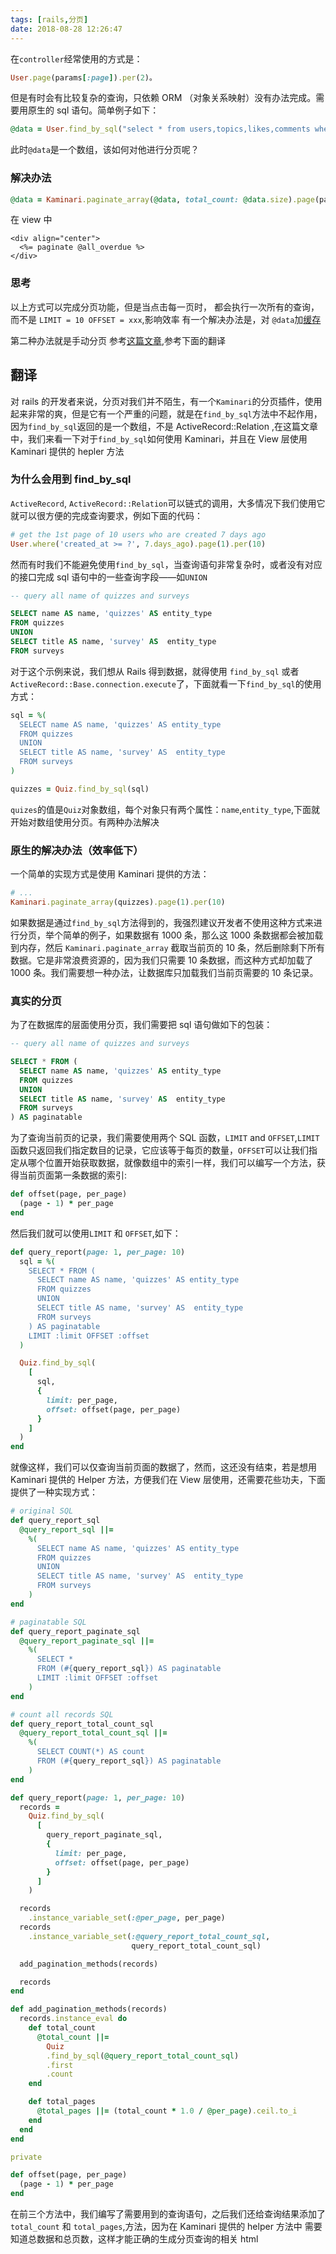 ```yaml
---
tags: [rails,分页]
date: 2018-08-28 12:26:47
---
```


在`controller`经常使用的方式是：

```ruby
User.page(params[:page]).per(2)。
```

但是有时会有比较复杂的查询，只依赖 ORM （对象关系映射）没有办法完成。需要用原生的 sql 语句。简单例子如下：

```ruby
@data = User.find_by_sql("select * from users,topics,likes,comments where topics.user_id = users.id and likes.type = comments.status")
```

此时`@data`是一个数组，该如何对他进行分页呢？

### 解决办法

```ruby
@data = Kaminari.paginate_array(@data, total_count: @data.size).page(params[:page]).per(10)
```

在 view 中

```erb
<div align="center">
  <%= paginate @all_overdue %>
</div>
```

### 思考

以上方式可以完成分页功能，但是当点击每一页时， 都会执行一次所有的查询，而不是 `LIMIT = 10 OFFSET = xxx`,影响效率
有一个解决办法是，对 `@data`加[缓存](https://dccmm.world/topics/rails-%E7%BC%93%E5%AD%98%E4%B9%8B%E4%BD%8E%E5%B1%82%E7%BC%93%E5%AD%98)

第二种办法就是手动分页 参考[这篇文章](http://jameshuynh.com/rails/paginate/find_by_sql/2017/09/30/how-to-paginate-rails-find-by-sql-result/),参考下面的翻译

## 翻译

对 rails 的开发者来说，分页对我们并不陌生，有一个`Kaminari`的分页插件，使用起来非常的爽，但是它有一个严重的问题，就是在`find_by_sql`方法中不起作用，因为`find_by_sql`返回的是一个数组，不是 ActiveRecord::Relation ,在这篇文章中，我们来看一下对于`find_by_sql`如何使用 Kaminari，并且在 View 层使用 Kaminari 提供的 hepler 方法

### 为什么会用到 find_by_sql

`ActiveRecord`, `ActiveRecord::Relation`可以链式的调用，大多情况下我们使用它就可以很方便的完成查询要求，例如下面的代码：

```ruby
# get the 1st page of 10 users who are created 7 days ago
User.where('created_at >= ?', 7.days_ago).page(1).per(10)
```

然而有时我们不能避免使用`find_by_sql`，当查询语句非常复杂时，或者没有对应的接口完成 sql 语句中的一些查询字段——如`UNION`

```sql
-- query all name of quizzes and surveys

SELECT name AS name, 'quizzes' AS entity_type
FROM quizzes
UNION
SELECT title AS name, 'survey' AS  entity_type
FROM surveys
```

对于这个示例来说，我们想从 Rails 得到数据，就得使用 `find_by_sql` 或者 `ActiveRecord::Base.connection.execute`了，下面就看一下`find_by_sql`的使用方式：

```ruby
sql = %(
  SELECT name AS name, 'quizzes' AS entity_type
  FROM quizzes
  UNION
  SELECT title AS name, 'survey' AS  entity_type
  FROM surveys
)

quizzes = Quiz.find_by_sql(sql)
```

`quizes`的值是`Quiz`对象数组，每个对象只有两个属性：`name`,`entity_type`,下面就开始对数组使用分页。有两种办法解决

### 原生的解决办法（效率低下）

一个简单的实现方式是使用 Kaminari 提供的方法：

```ruby
# ...
Kaminari.paginate_array(quizzes).page(1).per(10)
```

如果数据是通过`find_by_sql`方法得到的，我强烈建议开发者不使用这种方式来进行分页，举个简单的例子，如果数据有 1000 条，那么这 1000 条数据都会被加载到内存，然后 `Kaminari.paginate_array` 截取当前页的 10 条，然后删除剩下所有数据。它是非常浪费资源的，因为我们只需要 10 条数据，而这种方式却加载了 1000 条。我们需要想一种办法，让数据库只加载我们当前页需要的 10 条记录。

### 真实的分页

为了在数据库的层面使用分页，我们需要把 sql 语句做如下的包装：

```sql
-- query all name of quizzes and surveys

SELECT * FROM (
  SELECT name AS name, 'quizzes' AS entity_type
  FROM quizzes
  UNION
  SELECT title AS name, 'survey' AS  entity_type
  FROM surveys
) AS paginatable
```

为了查询当前页的记录，我们需要使用两个 SQL 函数，`LIMIT` and `OFFSET`,`LIMIT`函数只返回我们指定数目的记录，它应该等于每页的数量，`OFFSET`可以让我们指定从哪个位置开始获取数据，就像数组中的索引一样，我们可以编写一个方法，获得当前页面第一条数据的索引:

```ruby
def offset(page, per_page)
  (page - 1) * per_page
end
```

然后我们就可以使用`LIMIT` 和 `OFFSET`,如下：

```ruby
def query_report(page: 1, per_page: 10)
  sql = %(
    SELECT * FROM (
      SELECT name AS name, 'quizzes' AS entity_type
      FROM quizzes
      UNION
      SELECT title AS name, 'survey' AS  entity_type
      FROM surveys
    ) AS paginatable
    LIMIT :limit OFFSET :offset
  )

  Quiz.find_by_sql(
    [
      sql,
      {
        limit: per_page,
        offset: offset(page, per_page)
      }
    ]
  )
end
```

就像这样，我们可以仅查询当前页面的数据了，然而，这还没有结束，若是想用 Kaminari 提供的 Helper 方法，方便我们在 View 层使用，还需要花些功夫，下面提供了一种实现方式：

```ruby
# original SQL
def query_report_sql
  @query_report_sql ||=
    %(
      SELECT name AS name, 'quizzes' AS entity_type
      FROM quizzes
      UNION
      SELECT title AS name, 'survey' AS  entity_type
      FROM surveys
    )
end

# paginatable SQL
def query_report_paginate_sql
  @query_report_paginate_sql ||=
    %(
      SELECT *
      FROM (#{query_report_sql}) AS paginatable
      LIMIT :limit OFFSET :offset
    )
end

# count all records SQL
def query_report_total_count_sql
  @query_report_total_count_sql ||=
    %(
      SELECT COUNT(*) AS count
      FROM (#{query_report_sql}) AS paginatable
    )
end

def query_report(page: 1, per_page: 10)
  records =
    Quiz.find_by_sql(
      [
        query_report_paginate_sql,
        {
          limit: per_page,
          offset: offset(page, per_page)
        }
      ]
    )

  records
    .instance_variable_set(:@per_page, per_page)
  records
    .instance_variable_set(:@query_report_total_count_sql,
                           query_report_total_count_sql)

  add_pagination_methods(records)

  records
end

def add_pagination_methods(records)
  records.instance_eval do
    def total_count
      @total_count ||=
        Quiz
        .find_by_sql(@query_report_total_count_sql)
        .first
        .count
    end

    def total_pages
      @total_pages ||= (total_count * 1.0 / @per_page).ceil.to_i
    end
  end
end

private

def offset(page, per_page)
  (page - 1) * per_page
end
```

在前三个方法中，我们编写了需要用到的查询语句，之后我们还给查询结果添加了`total_count` 和 `total_pages`,方法，因为在 Kaminari 提供的 helper 方法中 需要知道总数据和总页数，这样才能正确的生成分页查询的相关 html
